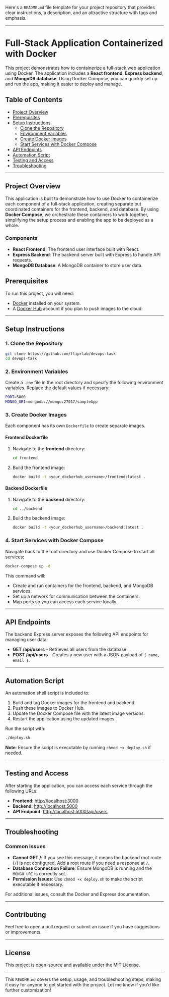 Here's a `README.md` file template for your project repository that provides clear instructions, a description, and an attractive structure with tags and emphasis.

---

# **Full-Stack Application Containerized with Docker**

This project demonstrates how to containerize a full-stack web application using Docker. The application includes a **React frontend**, **Express backend**, and **MongoDB database**. Using Docker Compose, you can quickly set up and run the app, making it easier to deploy and manage.

## **Table of Contents**
- [Project Overview](#project-overview)
- [Prerequisites](#prerequisites)
- [Setup Instructions](#setup-instructions)
  - [Clone the Repository](#1-clone-the-repository)
  - [Environment Variables](#2-environment-variables)
  - [Create Docker Images](#3-create-docker-images)
  - [Start Services with Docker Compose](#4-start-services-with-docker-compose)
- [API Endpoints](#api-endpoints)
- [Automation Script](#automation-script)
- [Testing and Access](#testing-and-access)
- [Troubleshooting](#troubleshooting)

---

## **Project Overview**

This application is built to demonstrate how to use Docker to containerize each component of a full-stack application, creating separate but coordinated containers for the frontend, backend, and database. By using **Docker Compose**, we orchestrate these containers to work together, simplifying the setup process and enabling the app to be deployed as a whole.

### **Components**
- **React Frontend**: The frontend user interface built with React.
- **Express Backend**: The backend server built with Express to handle API requests.
- **MongoDB Database**: A MongoDB container to store user data.

## **Prerequisites**

To run this project, you will need:
- [Docker](https://www.docker.com/get-started) installed on your system.
- A [Docker Hub](https://hub.docker.com/) account if you plan to push images to the cloud.

---

## **Setup Instructions**

### 1. **Clone the Repository**

   ```bash
   git clone https://github.com/fliprlab/devops-task
   cd devops-task
   ```

### 2. **Environment Variables**

Create a `.env` file in the root directory and specify the following environment variables. Replace the default values if necessary:

   ```bash
   PORT=5000
   MONGO_URI=mongodb://mongo:27017/sampleApp
   ```

### 3. **Create Docker Images**

Each component has its own `Dockerfile` to create separate images.

#### **Frontend Dockerfile**

1. Navigate to the **frontend** directory:
   ```bash
   cd frontend
   ```

2. Build the frontend image:
   ```bash
   docker build -t <your_dockerhub_username>/frontend:latest .
   ```

#### **Backend Dockerfile**

1. Navigate to the **backend** directory:
   ```bash
   cd ../backend
   ```

2. Build the backend image:
   ```bash
   docker build -t <your_dockerhub_username>/backend:latest .
   ```

### 4. **Start Services with Docker Compose**

Navigate back to the root directory and use Docker Compose to start all services:

```bash
docker-compose up -d
```

This command will:
- Create and run containers for the frontend, backend, and MongoDB services.
- Set up a network for communication between the containers.
- Map ports so you can access each service locally.

---

## **API Endpoints**

The backend Express server exposes the following API endpoints for managing user data:

- **GET /api/users** - Retrieves all users from the database.
- **POST /api/users** - Creates a new user with a JSON payload of `{ name, email }`.

---

## **Automation Script**

An automation shell script is included to:
1. Build and tag Docker images for the frontend and backend.
2. Push these images to Docker Hub.
3. Update the Docker Compose file with the latest image versions.
4. Restart the application using the updated images.

Run the script with:
```bash
./deploy.sh
```

**Note**: Ensure the script is executable by running `chmod +x deploy.sh` if needed.

---

## **Testing and Access**

After starting the application, you can access each service through the following URLs:

- **Frontend**: [http://localhost:3000](http://localhost:3000)
- **Backend**: [http://localhost:5000](http://localhost:5000)
- **API Endpoint**: [http://localhost:5000/api/users](http://localhost:5000/api/users)

---

## **Troubleshooting**

### **Common Issues**

- **Cannot GET /**: If you see this message, it means the backend root route (`/`) is not configured. Add a root route if you need a response at `/`.
- **Database Connection Failure**: Ensure MongoDB is running and the `MONGO_URI` is correctly set.
- **Permission Issues**: Use `chmod +x deploy.sh` to make the script executable if necessary.

For additional issues, consult the Docker and Express documentation.

---

## **Contributing**

Feel free to open a pull request or submit an issue if you have suggestions or improvements.

---

## **License**

This project is open-source and available under the MIT License.

---

This `README.md` covers the setup, usage, and troubleshooting steps, making it easy for anyone to get started with the project. Let me know if you'd like further customization!
